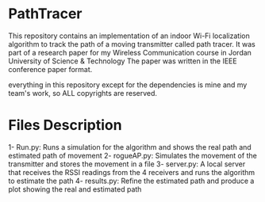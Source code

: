 # PathTracer
This repository contains an implementation of an indoor Wi-Fi localization algorithm to track the path of a moving transmitter called path tracer.
It was part of a research paper for my Wireless Communication course in Jordan University of Science & Technology
The paper was written in the IEEE conference paper format. 

everything in this repository except for the dependencies is mine and my team's work, so ALL copyrights are reserved.

# Files Description

1- Run.py: Runs a simulation for the algorithm and shows the real path and estimated path of movement
2- rogueAP.py: Simulates the movement of the transmitter and stores the movement in a file
3- server.py: A local server that receives the RSSI readings from the 4 receivers and runs the algorithm to estimate the path
4- results.py: Refine the estimated path and produce a plot showing the real and estimated path
